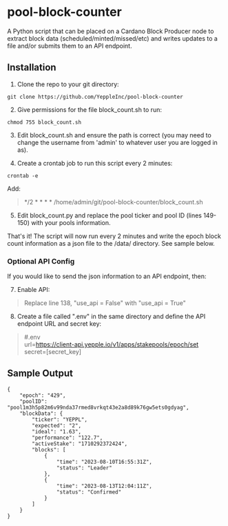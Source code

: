 # pool-block-counter
A Python script that can be placed on a Cardano Block Producer node to extract block data (scheduled/minted/missed/etc) and writes updates to a file  and/or submits them to an API endpoint.

## Installation
1) Clone the repo to your git directory:
```console
git clone https://github.com/YeppleInc/pool-block-counter
```
2) Give permissions for the file block_count.sh to run:
```console
chmod 755 block_count.sh
```
3) Edit block_count.sh and ensure the path is correct (you may need to change the username from 'admin' to whatever user you are logged in as).

4) Create a crontab job to run this script every 2 minutes:
```console
crontab -e
```
Add:<br>
>*/2 * * * * /home/admin/git/pool-block-counter/block_count.sh 

5) Edit block_count.py and replace the pool ticker and pool ID (lines 149-150) with your pools information.

That's it! The script will now run every 2 minutes and write the epoch block count information as a json file to the /data/ directory. See sample below.

### Optional API Config 
If you would like to send the json information to an API endpoint, then:<br>

7) Enable API:
   
>Replace line 138, "use_api = False" with "use_api = True"
8) Create a file called ".env" in the same directory and define the API endpoint URL and secret key:
>#.env<br>
>url=https://client-api.yepple.io/v1/apps/stakepools/epoch/set<br>
>secret=[secret_key]<br>

## Sample Output
```
{
    "epoch": "429",
    "poolID": "pool1m3h5p82m6v99nda37rmed8vrkqt43e2a8d89k76gw5ets0gdyag",
    "blockData": {
        "ticker": "YEPPL",
        "expected": "2",
        "ideal": "1.63",
        "performance": "122.7",
        "activeStake": "1710292372424",
        "blocks": [
            {
                "time": "2023-08-10T16:55:31Z",
                "status": "Leader"
            },
            {
                "time": "2023-08-13T12:04:11Z",
                "status": "Confirmed"
            }
        ]
    }
}
```
